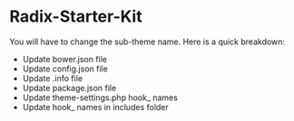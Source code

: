 # Radix-Starter-Kit

You will have to change the sub-theme name. Here is a quick breakdown:
  - Update bower.json file
  - Update config.json file
  - Update .info file
  - Update package.json file
  - Update theme-settings.php hook_ names
  - Update hook_ names in includes folder
